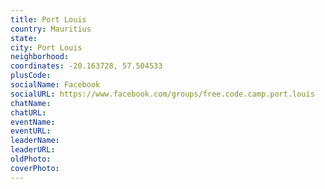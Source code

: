 ```yaml
---
title: Port Louis
country: Mauritius
state: 
city: Port Louis
neighborhood: 
coordinates: -20.163728, 57.504533
plusCode:
socialName: Facebook
socialURL: https://www.facebook.com/groups/free.code.camp.port.louis
chatName:
chatURL:
eventName:
eventURL:
leaderName:
leaderURL:
oldPhoto: 
coverPhoto:
---
```

